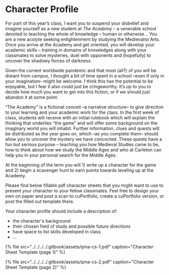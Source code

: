 # Character Profile

For part of this year’s class, I want you to suspend your disbelief and imagine yourself as a new student at _The Academy_ – a venerable school devoted to teaching the whole of knowledge – human or otherwise... You are a new acolyte seeking enlightenment by studying the Medievalist Arts. Once you arrive at the Academy and get oriented, you will develop your academic skills – training in domains of knowledges along with your classmates to solve mysteries, duel with opponents and \(hopefully\) to uncover the shadowy forces of darkness.

Given the current worldwide pandemic and that most \(all?\) of you will be distant from campus, I thought a bit of time spent in a school –even if only in your imagination– might be welcome. I think this has the potential to be enjoyable, but I fear it also could just be cringeworthy. It’s up to you to decide how much you want to get into this fiction, or if we should just abandon it at some point.

“The Academy” is a fictional conceit –a narrative structure– to give direction to your learning and your academic work for the class. In the first week of class, students will receive with an initial rulebook which will explain the thinking that underlies “the game” and will offer some background on the imaginary world you will inhabit. Further information, clues and quests will be distributed as the year goes on, which –as you complete them– should allow you to uncover the mystery we have concocted. These quests have a fun but serious purpose – teaching you how Medieval Studies came to be, how to think about how we study the Middle Ages and who at Carleton can help you in your personal search for the Middle Ages. 

At the beginning of the term you will 1\) write up a character for the game and 2\) begin a scavenger hunt to earn points towards leveling up at the Academy. 

Please find below fillable pdf character sheets that you might want to use to present your character to your fellow classmates. Feel free to design your own on paper and post a scan to cuPortfolio, create a cuPortfolio version, or post the filled out template there. 

Your character profile should include a description of:

* the character's background
* their chosen field of study and possible future directions
* have space to list skills developed in class
* ...

{% file src="../../../../.gitbook/assets/qma-cs-1.pdf" caption="Character Sheet Template \(page 1\)" %}

{% file src="../../../../.gitbook/assets/qma-cs-2.pdf" caption="Character Sheet Template \(page 2\)" %}

